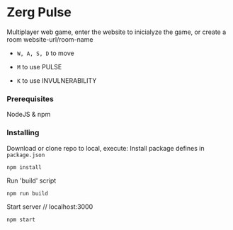 # Zerg Pulse
Multiplayer web game, enter the website to inicialyze the game, or create a room website-url/room-name 

* ``W, A, S, D`` to move 

* ``M`` to use PULSE 

* ``K`` to use INVULNERABILITY 


### Prerequisites

NodeJS & npm


### Installing

Download or clone repo to local, execute:
Install package defines in ``package.json``
```
npm install
```
Run 'build' script
```
npm run build
```
Start server // localhost:3000
```
npm start
```
